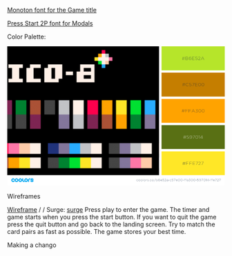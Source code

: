 [Monoton font for the Game title](https://fonts.google.com/?selection.family=Monoton|Press+Start+2P&query=monoto)


[Press Start 2P font for Modals](https://fonts.google.com/?selection.family=Monoton|Press+Start+2P&query=Press+Start+2P)


Color Palette:

![Retro Game Colors](./FontsAndColorsAndImages/RetroGameColors.png)


Wireframes

[Wireframe](https://xd.adobe.com/spec/bc088e49-fb06-4138-4ba9-1bd8b6595d4a-ca39/)
/
/
Surge:
[surge](letsPlayMemory.surge.sh)
Press play to enter the game.  The timer and game starts when you press the start button.  If you want to quit the game press the quit button and go back to the landing screen. Try to match the card pairs as fast as possible.
The game stores your best time.

Making a chango